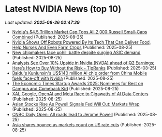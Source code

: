 # Latest NVIDIA News (top 10)
_Last updated: **2025-08-26 02:47:29**_

- [Nvidia's $4.5 Trillion Market Cap Tops All 2,000 Russell Small-Caps Combined](https://freerepublic.com/focus/f-chat/4336556/posts) (Published: 2025-08-25)
- [Nvidia Shows Off Robots Powered By Its Tech That Can Deliver Food, Help Nurses And Even Farm Crops](https://biztoc.com/x/94be1a1b78369634) (Published: 2025-08-25)
- [New chipmakers face uphill battle despite surging ASIC demand](https://www.digitimes.com/news/a20250825PD215/asic-nvidia-demand-market-chipmakers.html) (Published: 2025-08-25)
- [Analysts See Over 10% Upside in Nvidia (NVDA) ahead of Q2 Earnings; Here’s How to Buy Without the Risk - TipRanks](https://slashdot.org/firehose.pl?op=view&amp;id=178852142) (Published: 2025-08-25)
- [Baidu's Kunlunxin's US$140 million AI chip order from China Mobile fuels face-off with Nvidia](https://www.digitimes.com/news/a20250825VL202/nvidia-baidu-chips-ai-chip-huawei.html) (Published: 2025-08-25)
- [The Economic Times Startup Awards 2025: Nominees for Best on Campus and Comeback Kid](https://economictimes.indiatimes.com/tech/newsletters/morning-dispatch/the-economic-times-startup-awards-2025-nominees-for-best-on-campus-and-comeback-kid/articleshow/123491694.cms) (Published: 2025-08-25)
- [XAI, Google, OpenAI and Meta Race to Gigawatts of AI Data Centers](https://www.nextbigfuture.com/2025/08/xai-google-openai-and-meta-race-to-gigawatts-of-ai-data-centers.html) (Published: 2025-08-25)
- [Asian Stocks Rise As Powell Signals Fed Will Cut: Markets Wrap](https://www.ndtvprofit.com/markets/global-stock-markets-asian-indices-hang-seng-nikkei-dax-ftse-nasdaq-s-and-p-dow-jones-news-today-25-august-2025) (Published: 2025-08-25)
- [CNBC Daily Open: All roads lead to Jerome Powell](https://www.cnbc.com/2025/08/25/cnbc-daily-open-all-roads-lead-to-jerome-powell.html) (Published: 2025-08-25)
- [Asia shares bounce as markets count on US rate cuts](https://finance.yahoo.com/news/asia-shares-bounce-markets-count-003803820.html) (Published: 2025-08-25)
